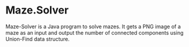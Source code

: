 # Maze.Solver
Maze-Solver is a Java program to solve mazes. It gets a PNG image of a maze as an input and output the number of connected components using Union-Find data structure.
